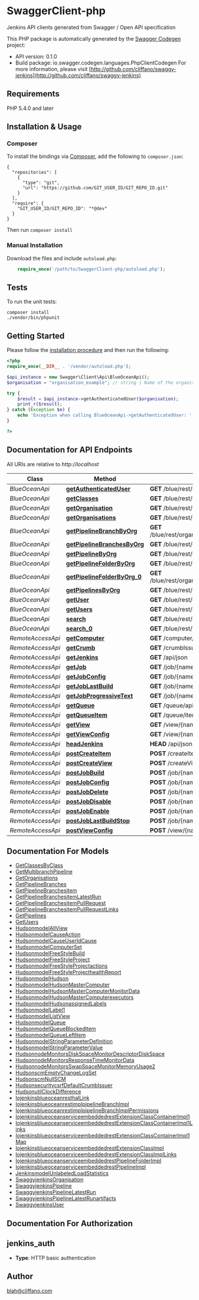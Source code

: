 # SwaggerClient-php
Jenkins API clients generated from Swagger / Open API specification

This PHP package is automatically generated by the [Swagger Codegen](https://github.com/swagger-api/swagger-codegen) project:

- API version: 0.1.0
- Build package: io.swagger.codegen.languages.PhpClientCodegen
For more information, please visit [http://github.com/cliffano/swaggy-jenkins](http://github.com/cliffano/swaggy-jenkins)

## Requirements

PHP 5.4.0 and later

## Installation & Usage
### Composer

To install the bindings via [Composer](http://getcomposer.org/), add the following to `composer.json`:

```
{
  "repositories": [
    {
      "type": "git",
      "url": "https://github.com/GIT_USER_ID/GIT_REPO_ID.git"
    }
  ],
  "require": {
    "GIT_USER_ID/GIT_REPO_ID": "*@dev"
  }
}
```

Then run `composer install`

### Manual Installation

Download the files and include `autoload.php`:

```php
    require_once('/path/to/SwaggerClient-php/autoload.php');
```

## Tests

To run the unit tests:

```
composer install
./vendor/bin/phpunit
```

## Getting Started

Please follow the [installation procedure](#installation--usage) and then run the following:

```php
<?php
require_once(__DIR__ . '/vendor/autoload.php');

$api_instance = new Swagger\Client\Api\BlueOceanApi();
$organisation = "organisation_example"; // string | Name of the organisation

try {
    $result = $api_instance->getAuthenticatedUser($organisation);
    print_r($result);
} catch (Exception $e) {
    echo 'Exception when calling BlueOceanApi->getAuthenticatedUser: ', $e->getMessage(), PHP_EOL;
}

?>
```

## Documentation for API Endpoints

All URIs are relative to *http://localhost*

Class | Method | HTTP request | Description
------------ | ------------- | ------------- | -------------
*BlueOceanApi* | [**getAuthenticatedUser**](docs/Api/BlueOceanApi.md#getauthenticateduser) | **GET** /blue/rest/organizations/{organisation}/user/ | 
*BlueOceanApi* | [**getClasses**](docs/Api/BlueOceanApi.md#getclasses) | **GET** /blue/rest/classes/{class} | 
*BlueOceanApi* | [**getOrganisation**](docs/Api/BlueOceanApi.md#getorganisation) | **GET** /blue/rest/organizations/{organisation} | 
*BlueOceanApi* | [**getOrganisations**](docs/Api/BlueOceanApi.md#getorganisations) | **GET** /blue/rest/organizations/ | 
*BlueOceanApi* | [**getPipelineBranchByOrg**](docs/Api/BlueOceanApi.md#getpipelinebranchbyorg) | **GET** /blue/rest/organizations/{organisation}/pipelines/{pipeline}/branches/{branch}/ | 
*BlueOceanApi* | [**getPipelineBranchesByOrg**](docs/Api/BlueOceanApi.md#getpipelinebranchesbyorg) | **GET** /blue/rest/organizations/{organisation}/pipelines/{pipeline}/branches | 
*BlueOceanApi* | [**getPipelineByOrg**](docs/Api/BlueOceanApi.md#getpipelinebyorg) | **GET** /blue/rest/organizations/{organisation}/pipelines/{pipeline} | 
*BlueOceanApi* | [**getPipelineFolderByOrg**](docs/Api/BlueOceanApi.md#getpipelinefolderbyorg) | **GET** /blue/rest/organizations/{organisation}/pipelines/{folder}/ | 
*BlueOceanApi* | [**getPipelineFolderByOrg_0**](docs/Api/BlueOceanApi.md#getpipelinefolderbyorg_0) | **GET** /blue/rest/organizations/{organisation}/pipelines/{folder}/pipelines/{pipeline} | 
*BlueOceanApi* | [**getPipelinesByOrg**](docs/Api/BlueOceanApi.md#getpipelinesbyorg) | **GET** /blue/rest/organizations/{organisation}/pipelines/ | 
*BlueOceanApi* | [**getUser**](docs/Api/BlueOceanApi.md#getuser) | **GET** /blue/rest/organizations/{organisation}/users/{user} | 
*BlueOceanApi* | [**getUsers**](docs/Api/BlueOceanApi.md#getusers) | **GET** /blue/rest/organizations/{organisation}/users/ | 
*BlueOceanApi* | [**search**](docs/Api/BlueOceanApi.md#search) | **GET** /blue/rest/classes/ | 
*BlueOceanApi* | [**search_0**](docs/Api/BlueOceanApi.md#search_0) | **GET** /blue/rest/search/ | 
*RemoteAccessApi* | [**getComputer**](docs/Api/RemoteAccessApi.md#getcomputer) | **GET** /computer/api/json?depth&#x3D;1 | 
*RemoteAccessApi* | [**getCrumb**](docs/Api/RemoteAccessApi.md#getcrumb) | **GET** /crumbIssuer/api/json | 
*RemoteAccessApi* | [**getJenkins**](docs/Api/RemoteAccessApi.md#getjenkins) | **GET** /api/json | 
*RemoteAccessApi* | [**getJob**](docs/Api/RemoteAccessApi.md#getjob) | **GET** /job/{name}/api/json | 
*RemoteAccessApi* | [**getJobConfig**](docs/Api/RemoteAccessApi.md#getjobconfig) | **GET** /job/{name}/config.xml | 
*RemoteAccessApi* | [**getJobLastBuild**](docs/Api/RemoteAccessApi.md#getjoblastbuild) | **GET** /job/{name}/lastBuild/api/json | 
*RemoteAccessApi* | [**getJobProgressiveText**](docs/Api/RemoteAccessApi.md#getjobprogressivetext) | **GET** /job/{name}/{number}/logText/progressiveText | 
*RemoteAccessApi* | [**getQueue**](docs/Api/RemoteAccessApi.md#getqueue) | **GET** /queue/api/json | 
*RemoteAccessApi* | [**getQueueItem**](docs/Api/RemoteAccessApi.md#getqueueitem) | **GET** /queue/item/{number}/api/json | 
*RemoteAccessApi* | [**getView**](docs/Api/RemoteAccessApi.md#getview) | **GET** /view/{name}/api/json | 
*RemoteAccessApi* | [**getViewConfig**](docs/Api/RemoteAccessApi.md#getviewconfig) | **GET** /view/{name}/config.xml | 
*RemoteAccessApi* | [**headJenkins**](docs/Api/RemoteAccessApi.md#headjenkins) | **HEAD** /api/json | 
*RemoteAccessApi* | [**postCreateItem**](docs/Api/RemoteAccessApi.md#postcreateitem) | **POST** /createItem | 
*RemoteAccessApi* | [**postCreateView**](docs/Api/RemoteAccessApi.md#postcreateview) | **POST** /createView | 
*RemoteAccessApi* | [**postJobBuild**](docs/Api/RemoteAccessApi.md#postjobbuild) | **POST** /job/{name}/build | 
*RemoteAccessApi* | [**postJobConfig**](docs/Api/RemoteAccessApi.md#postjobconfig) | **POST** /job/{name}/config.xml | 
*RemoteAccessApi* | [**postJobDelete**](docs/Api/RemoteAccessApi.md#postjobdelete) | **POST** /job/{name}/doDelete | 
*RemoteAccessApi* | [**postJobDisable**](docs/Api/RemoteAccessApi.md#postjobdisable) | **POST** /job/{name}/disable | 
*RemoteAccessApi* | [**postJobEnable**](docs/Api/RemoteAccessApi.md#postjobenable) | **POST** /job/{name}/enable | 
*RemoteAccessApi* | [**postJobLastBuildStop**](docs/Api/RemoteAccessApi.md#postjoblastbuildstop) | **POST** /job/{name}/lastBuild/stop | 
*RemoteAccessApi* | [**postViewConfig**](docs/Api/RemoteAccessApi.md#postviewconfig) | **POST** /view/{name}/config.xml | 


## Documentation For Models

 - [GetClassesByClass](docs/Model/GetClassesByClass.md)
 - [GetMultibranchPipeline](docs/Model/GetMultibranchPipeline.md)
 - [GetOrganisations](docs/Model/GetOrganisations.md)
 - [GetPipelineBranches](docs/Model/GetPipelineBranches.md)
 - [GetPipelineBranchesitem](docs/Model/GetPipelineBranchesitem.md)
 - [GetPipelineBranchesitemLatestRun](docs/Model/GetPipelineBranchesitemLatestRun.md)
 - [GetPipelineBranchesitemPullRequest](docs/Model/GetPipelineBranchesitemPullRequest.md)
 - [GetPipelineBranchesitemPullRequestLinks](docs/Model/GetPipelineBranchesitemPullRequestLinks.md)
 - [GetPipelines](docs/Model/GetPipelines.md)
 - [GetUsers](docs/Model/GetUsers.md)
 - [HudsonmodelAllView](docs/Model/HudsonmodelAllView.md)
 - [HudsonmodelCauseAction](docs/Model/HudsonmodelCauseAction.md)
 - [HudsonmodelCauseUserIdCause](docs/Model/HudsonmodelCauseUserIdCause.md)
 - [HudsonmodelComputerSet](docs/Model/HudsonmodelComputerSet.md)
 - [HudsonmodelFreeStyleBuild](docs/Model/HudsonmodelFreeStyleBuild.md)
 - [HudsonmodelFreeStyleProject](docs/Model/HudsonmodelFreeStyleProject.md)
 - [HudsonmodelFreeStyleProjectactions](docs/Model/HudsonmodelFreeStyleProjectactions.md)
 - [HudsonmodelFreeStyleProjecthealthReport](docs/Model/HudsonmodelFreeStyleProjecthealthReport.md)
 - [HudsonmodelHudson](docs/Model/HudsonmodelHudson.md)
 - [HudsonmodelHudsonMasterComputer](docs/Model/HudsonmodelHudsonMasterComputer.md)
 - [HudsonmodelHudsonMasterComputerMonitorData](docs/Model/HudsonmodelHudsonMasterComputerMonitorData.md)
 - [HudsonmodelHudsonMasterComputerexecutors](docs/Model/HudsonmodelHudsonMasterComputerexecutors.md)
 - [HudsonmodelHudsonassignedLabels](docs/Model/HudsonmodelHudsonassignedLabels.md)
 - [HudsonmodelLabel1](docs/Model/HudsonmodelLabel1.md)
 - [HudsonmodelListView](docs/Model/HudsonmodelListView.md)
 - [HudsonmodelQueue](docs/Model/HudsonmodelQueue.md)
 - [HudsonmodelQueueBlockedItem](docs/Model/HudsonmodelQueueBlockedItem.md)
 - [HudsonmodelQueueLeftItem](docs/Model/HudsonmodelQueueLeftItem.md)
 - [HudsonmodelStringParameterDefinition](docs/Model/HudsonmodelStringParameterDefinition.md)
 - [HudsonmodelStringParameterValue](docs/Model/HudsonmodelStringParameterValue.md)
 - [HudsonnodeMonitorsDiskSpaceMonitorDescriptorDiskSpace](docs/Model/HudsonnodeMonitorsDiskSpaceMonitorDescriptorDiskSpace.md)
 - [HudsonnodeMonitorsResponseTimeMonitorData](docs/Model/HudsonnodeMonitorsResponseTimeMonitorData.md)
 - [HudsonnodeMonitorsSwapSpaceMonitorMemoryUsage2](docs/Model/HudsonnodeMonitorsSwapSpaceMonitorMemoryUsage2.md)
 - [HudsonscmEmptyChangeLogSet](docs/Model/HudsonscmEmptyChangeLogSet.md)
 - [HudsonscmNullSCM](docs/Model/HudsonscmNullSCM.md)
 - [HudsonsecuritycsrfDefaultCrumbIssuer](docs/Model/HudsonsecuritycsrfDefaultCrumbIssuer.md)
 - [HudsonutilClockDifference](docs/Model/HudsonutilClockDifference.md)
 - [IojenkinsblueoceanresthalLink](docs/Model/IojenkinsblueoceanresthalLink.md)
 - [IojenkinsblueoceanrestimplpipelineBranchImpl](docs/Model/IojenkinsblueoceanrestimplpipelineBranchImpl.md)
 - [IojenkinsblueoceanrestimplpipelineBranchImplPermissions](docs/Model/IojenkinsblueoceanrestimplpipelineBranchImplPermissions.md)
 - [IojenkinsblueoceanserviceembeddedrestExtensionClassContainerImpl1](docs/Model/IojenkinsblueoceanserviceembeddedrestExtensionClassContainerImpl1.md)
 - [IojenkinsblueoceanserviceembeddedrestExtensionClassContainerImpl1Links](docs/Model/IojenkinsblueoceanserviceembeddedrestExtensionClassContainerImpl1Links.md)
 - [IojenkinsblueoceanserviceembeddedrestExtensionClassContainerImpl1Map](docs/Model/IojenkinsblueoceanserviceembeddedrestExtensionClassContainerImpl1Map.md)
 - [IojenkinsblueoceanserviceembeddedrestExtensionClassImpl](docs/Model/IojenkinsblueoceanserviceembeddedrestExtensionClassImpl.md)
 - [IojenkinsblueoceanserviceembeddedrestExtensionClassImplLinks](docs/Model/IojenkinsblueoceanserviceembeddedrestExtensionClassImplLinks.md)
 - [IojenkinsblueoceanserviceembeddedrestPipelineFolderImpl](docs/Model/IojenkinsblueoceanserviceembeddedrestPipelineFolderImpl.md)
 - [IojenkinsblueoceanserviceembeddedrestPipelineImpl](docs/Model/IojenkinsblueoceanserviceembeddedrestPipelineImpl.md)
 - [JenkinsmodelUnlabeledLoadStatistics](docs/Model/JenkinsmodelUnlabeledLoadStatistics.md)
 - [SwaggyjenkinsOrganisation](docs/Model/SwaggyjenkinsOrganisation.md)
 - [SwaggyjenkinsPipeline](docs/Model/SwaggyjenkinsPipeline.md)
 - [SwaggyjenkinsPipelineLatestRun](docs/Model/SwaggyjenkinsPipelineLatestRun.md)
 - [SwaggyjenkinsPipelineLatestRunartifacts](docs/Model/SwaggyjenkinsPipelineLatestRunartifacts.md)
 - [SwaggyjenkinsUser](docs/Model/SwaggyjenkinsUser.md)


## Documentation For Authorization


## jenkins_auth

- **Type**: HTTP basic authentication


## Author

blah@cliffano.com


